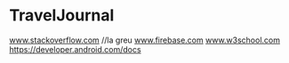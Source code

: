 # TravelJournal


www.stackoverflow.com //la greu
www.firebase.com
www.w3school.com
https://developer.android.com/docs
